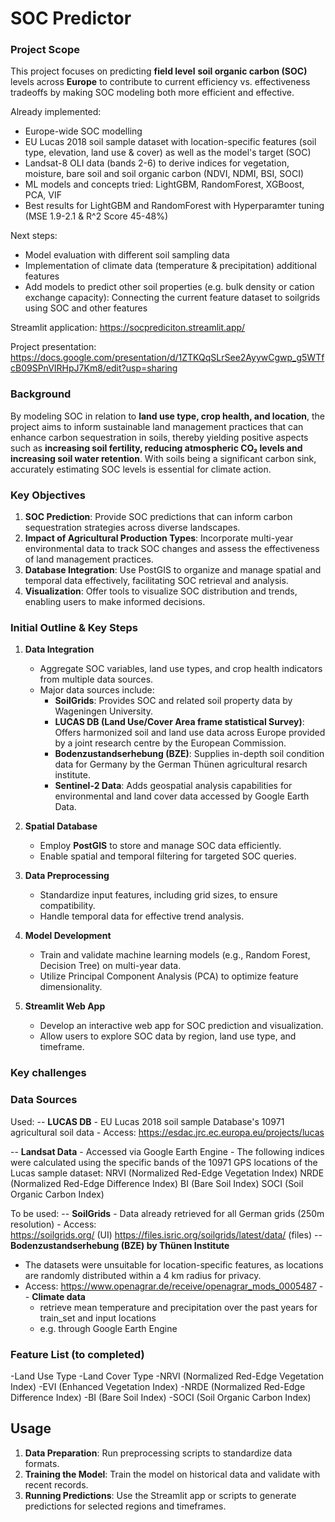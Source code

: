 # SOC Predictor

### Project Scope

This project focuses on predicting **field level** **soil organic carbon (SOC)** levels across **Europe** to contribute to current efficiency vs. effectiveness tradeoffs by making SOC modeling both more efficient and effective.

Already implemented:
- Europe-wide SOC modelling
- EU Lucas 2018 soil sample dataset with location-specific features (soil type, elevation, land use & cover) as well as the model's target (SOC)
- Landsat-8 OLI data (bands 2-6) to derive indices for vegetation, moisture, bare soil and soil organic carbon (NDVI, NDMI, BSI, SOCI)
- ML models and concepts tried: LightGBM, RandomForest, XGBoost, PCA, VIF
- Best results for LightGBM and RandomForest with Hyperparamter tuning (MSE 1.9-2.1 & R^2 Score 45-48%)

Next steps:
- Model evaluation with different soil sampling data
- Implementation of climate data (temperature & precipitation) additional features
- Add models to predict other soil properties (e.g. bulk density or cation exchange capacity): Connecting the current feature dataset to soilgrids using SOC and other features

Streamlit application:
https://socprediciton.streamlit.app/

Project presentation:
https://docs.google.com/presentation/d/1ZTKQqSLrSee2AyywCgwp_g5WTfcB09SPnVIRHpJ7Km8/edit?usp=sharing

### Background
By modeling SOC in relation to **land use type, crop health, and location**, the project aims to inform sustainable land management practices that can enhance carbon sequestration in soils, thereby yielding positive aspects such as **increasing soil fertility, reducing atmospheric CO₂ levels and increasing soil water retention**. With soils being a significant carbon sink, accurately estimating SOC levels is essential for climate action.

### Key Objectives

1. **SOC Prediction**: Provide SOC predictions that can inform carbon sequestration strategies across diverse landscapes.
2. **Impact of Agricultural Production Types**: Incorporate multi-year environmental data to track SOC changes and assess the effectiveness of land management practices.
3. **Database Integration**: Use PostGIS to organize and manage spatial and temporal data effectively, facilitating SOC retrieval and analysis.
4. **Visualization**: Offer tools to visualize SOC distribution and trends, enabling users to make informed decisions.

### Initial Outline & Key Steps

1. **Data Integration**  
   - Aggregate SOC variables, land use types, and crop health indicators from multiple data sources.
   - Major data sources include:
     - **SoilGrids**: Provides SOC and related soil property data by Wageningen University.
     - **LUCAS DB (Land Use/Cover Area frame statistical Survey)**: Offers harmonized soil and land use data across Europe provided by a joint research centre by the European Commission.
     - **Bodenzustandserhebung (BZE)**: Supplies in-depth soil condition data for Germany by the German Thünen agricultural resarch institute.
     - **Sentinel-2 Data**: Adds geospatial analysis capabilities for environmental and land cover data accessed by Google Earth Data.
    
2. **Spatial Database**  
   - Employ **PostGIS** to store and manage SOC data efficiently.
   - Enable spatial and temporal filtering for targeted SOC queries.

3. **Data Preprocessing**  
   - Standardize input features, including grid sizes, to ensure compatibility.
   - Handle temporal data for effective trend analysis.

4. **Model Development**  
   - Train and validate machine learning models (e.g., Random Forest, Decision Tree) on multi-year data.
   - Utilize Principal Component Analysis (PCA) to optimize feature dimensionality.

5. **Streamlit Web App**  
   - Develop an interactive web app for SOC prediction and visualization.
   - Allow users to explore SOC data by region, land use type, and timeframe.
  

### Key challenges

### Data Sources

Used:
-- **LUCAS DB**
     - EU Lucas 2018 soil sample Database's 10971 agricultural soil data
     - Access: https://esdac.jrc.ec.europa.eu/projects/lucas
  
-- **Landsat Data**
     - Accessed via Google Earth Engine
     - The following indices were calculated using the specific bands of the 10971 GPS locations of the Lucas sample dataset:
        NRVI (Normalized Red-Edge Vegetation Index)
        NRDE (Normalized Red-Edge Difference Index)
        BI (Bare Soil Index)
        SOCI (Soil Organic Carbon Index)
  
To be used:
-- **SoilGrids**
     - Data already retrieved for all German grids (250m resolution)
     - Access:  
        https://soilgrids.org/ (UI)
        https://files.isric.org/soilgrids/latest/data/ (files)
-- **Bodenzustandserhebung (BZE) by Thünen Institute**
   - The datasets were unsuitable for location-specific features, as locations are randomly distributed within a 4 km radius for      privacy.
   - Access: https://www.openagrar.de/receive/openagrar_mods_0005487
-- **Climate data**
     - retrieve mean temperature and precipitation over the past years for train_set and input locations
     - e.g. through Google Earth Engine


### Feature List (to completed)
-Land Use Type
-Land Cover Type
-NRVI (Normalized Red-Edge Vegetation Index)
-EVI (Enhanced Vegetation Index)
-NRDE (Normalized Red-Edge Difference Index)
-BI (Bare Soil Index)
-SOCI (Soil Organic Carbon Index)

## Usage

1. **Data Preparation**: Run preprocessing scripts to standardize data formats.
2. **Training the Model**: Train the model on historical data and validate with recent records.
3. **Running Predictions**: Use the Streamlit app or scripts to generate predictions for selected regions and timeframes.
